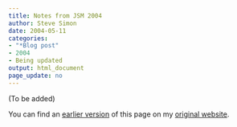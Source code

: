 ```yaml
---
title: Notes from JSM 2004
author: Steve Simon
date: 2004-05-11
categories:
- "*Blog post"
- 2004
- Being updated
output: html_document
page_update: no
---
```


(To be added)

<!---More--->

You can find an [earlier version](http://www.pmean.com/04/obsolote_jsm2004.html) of this page on my [original website](http://www.pmean.com/original_site.html).
